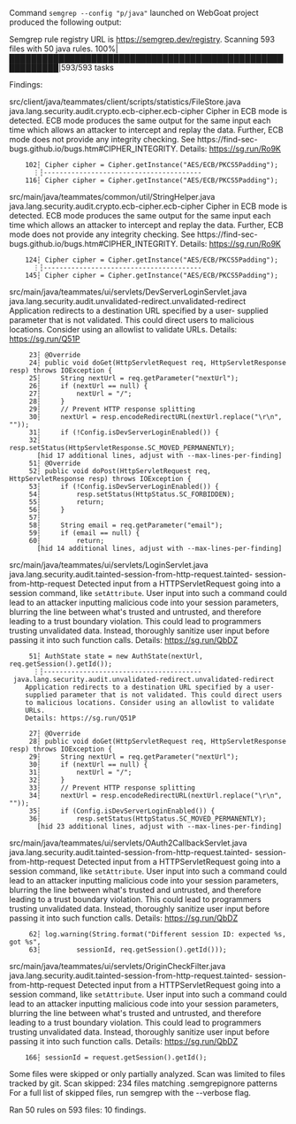 Command `semgrep --config "p/java"` launched on WebGoat project produced the following output:

Semgrep rule registry URL is https://semgrep.dev/registry.
Scanning 593 files with 50 java rules.
100%|███████████████████████████████████████████████████████████|593/593 tasks

Findings:

src/client/java/teammates/client/scripts/statistics/FileStore.java
java.lang.security.audit.crypto.ecb-cipher.ecb-cipher
Cipher in ECB mode is detected. ECB mode produces the same output
for the same input each time which allows an attacker to intercept
and replay the data. Further, ECB mode does not provide any
integrity checking. See https://find-sec-
bugs.github.io/bugs.htm#CIPHER_INTEGRITY.
Details: https://sg.run/Ro9K

        102┆ Cipher cipher = Cipher.getInstance("AES/ECB/PKCS5Padding");
          ⋮┆----------------------------------------
        116┆ Cipher cipher = Cipher.getInstance("AES/ECB/PKCS5Padding");


src/main/java/teammates/common/util/StringHelper.java
java.lang.security.audit.crypto.ecb-cipher.ecb-cipher
Cipher in ECB mode is detected. ECB mode produces the same output
for the same input each time which allows an attacker to intercept
and replay the data. Further, ECB mode does not provide any
integrity checking. See https://find-sec-
bugs.github.io/bugs.htm#CIPHER_INTEGRITY.
Details: https://sg.run/Ro9K

        124┆ Cipher cipher = Cipher.getInstance("AES/ECB/PKCS5Padding");
          ⋮┆----------------------------------------
        145┆ Cipher cipher = Cipher.getInstance("AES/ECB/PKCS5Padding");


src/main/java/teammates/ui/servlets/DevServerLoginServlet.java
java.lang.security.audit.unvalidated-redirect.unvalidated-redirect
Application redirects to a destination URL specified by a user-
supplied parameter that is not validated. This could direct users
to malicious locations. Consider using an allowlist to validate
URLs.
Details: https://sg.run/Q51P

         23┆ @Override
         24┆ public void doGet(HttpServletRequest req, HttpServletResponse resp) throws IOException {
         25┆     String nextUrl = req.getParameter("nextUrl");
         26┆     if (nextUrl == null) {
         27┆         nextUrl = "/";
         28┆     }
         29┆     // Prevent HTTP response splitting
         30┆     nextUrl = resp.encodeRedirectURL(nextUrl.replace("\r\n", ""));
         31┆     if (!Config.isDevServerLoginEnabled()) {
         32┆         resp.setStatus(HttpServletResponse.SC_MOVED_PERMANENTLY);
           [hid 17 additional lines, adjust with --max-lines-per-finding] 
         51┆ @Override
         52┆ public void doPost(HttpServletRequest req, HttpServletResponse resp) throws IOException {
         53┆     if (!Config.isDevServerLoginEnabled()) {
         54┆         resp.setStatus(HttpStatus.SC_FORBIDDEN);
         55┆         return;
         56┆     }
         57┆ 
         58┆     String email = req.getParameter("email");
         59┆     if (email == null) {
         60┆         return;
           [hid 14 additional lines, adjust with --max-lines-per-finding] 


src/main/java/teammates/ui/servlets/LoginServlet.java
java.lang.security.audit.tainted-session-from-http-request.tainted-
session-from-http-request
Detected input from a HTTPServletRequest going into a session
command, like `setAttribute`. User input into such a command could
lead to an attacker inputting malicious code into your session
parameters,  blurring the line between what's trusted and
untrusted,  and therefore leading to a trust boundary violation.
This could lead to programmers trusting unvalidated data. Instead,
thoroughly sanitize user input before passing it into such function
calls.
Details: https://sg.run/QbDZ

         51┆ AuthState state = new AuthState(nextUrl, req.getSession().getId());
          ⋮┆----------------------------------------
     java.lang.security.audit.unvalidated-redirect.unvalidated-redirect
        Application redirects to a destination URL specified by a user-
        supplied parameter that is not validated. This could direct users
        to malicious locations. Consider using an allowlist to validate
        URLs.
        Details: https://sg.run/Q51P
 
         27┆ @Override
         28┆ public void doGet(HttpServletRequest req, HttpServletResponse resp) throws IOException {
         29┆     String nextUrl = req.getParameter("nextUrl");
         30┆     if (nextUrl == null) {
         31┆         nextUrl = "/";
         32┆     }
         33┆     // Prevent HTTP response splitting
         34┆     nextUrl = resp.encodeRedirectURL(nextUrl.replace("\r\n", ""));
         35┆     if (Config.isDevServerLoginEnabled()) {
         36┆         resp.setStatus(HttpStatus.SC_MOVED_PERMANENTLY);
           [hid 23 additional lines, adjust with --max-lines-per-finding] 


src/main/java/teammates/ui/servlets/OAuth2CallbackServlet.java
java.lang.security.audit.tainted-session-from-http-request.tainted-
session-from-http-request
Detected input from a HTTPServletRequest going into a session
command, like `setAttribute`. User input into such a command could
lead to an attacker inputting malicious code into your session
parameters,  blurring the line between what's trusted and
untrusted,  and therefore leading to a trust boundary violation.
This could lead to programmers trusting unvalidated data. Instead,
thoroughly sanitize user input before passing it into such function
calls.
Details: https://sg.run/QbDZ

         62┆ log.warning(String.format("Different session ID: expected %s, got %s",
         63┆         sessionId, req.getSession().getId()));


src/main/java/teammates/ui/servlets/OriginCheckFilter.java
java.lang.security.audit.tainted-session-from-http-request.tainted-
session-from-http-request
Detected input from a HTTPServletRequest going into a session
command, like `setAttribute`. User input into such a command could
lead to an attacker inputting malicious code into your session
parameters,  blurring the line between what's trusted and
untrusted,  and therefore leading to a trust boundary violation.
This could lead to programmers trusting unvalidated data. Instead,
thoroughly sanitize user input before passing it into such function
calls.
Details: https://sg.run/QbDZ

        166┆ sessionId = request.getSession().getId();

Some files were skipped or only partially analyzed.
Scan was limited to files tracked by git.
Scan skipped: 234 files matching .semgrepignore patterns
For a full list of skipped files, run semgrep with the --verbose flag.

Ran 50 rules on 593 files: 10 findings.
